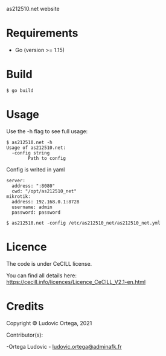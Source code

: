 as212510.net website

# Requirements

- Go (version >= 1.15)

# Build
`$ go build`

# Usage
Use the -h flag to see full usage:  

```
$ as212510.net -h
Usage of as212510.net:
  -config string
        Path to config
```

Config is writed in yaml
```
server:
  address: ":8080"
  cwd: "/opt/as212510_net"
mikrotik:
  address: 192.168.0.1:8728
  username: admin
  password: password
```

`$ as212510.net -config /etc/as212510_net/as212510_net.yml`

# Licence

The code is under CeCILL license.

You can find all details here: https://cecill.info/licences/Licence_CeCILL_V2.1-en.html

# Credits

Copyright © Ludovic Ortega, 2021

Contributor(s):

-Ortega Ludovic - ludovic.ortega@adminafk.fr